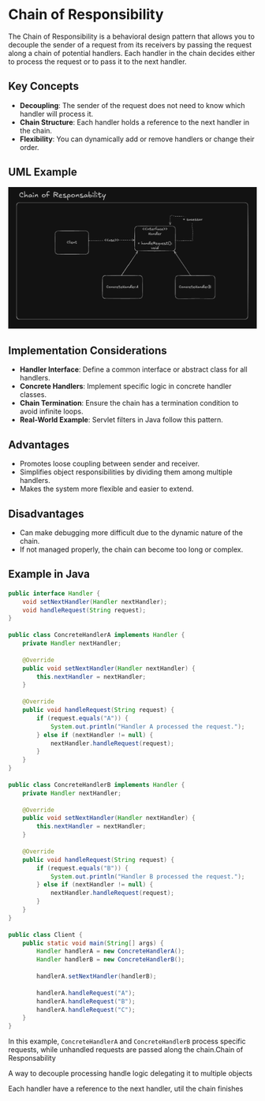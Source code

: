 # Chain of Responsibility

The Chain of Responsibility is a behavioral design pattern that allows you to decouple the sender of a request from its receivers by passing the request along a chain of potential handlers. Each handler in the chain decides either to process the request or to pass it to the next handler.

## Key Concepts

- **Decoupling**: The sender of the request does not need to know which handler will process it.
- **Chain Structure**: Each handler holds a reference to the next handler in the chain.
- **Flexibility**: You can dynamically add or remove handlers or change their order.

## UML Example

![Chain of Responsibility UML Example](chain_of_responsability_uml_example.png)

## Implementation Considerations

- **Handler Interface**: Define a common interface or abstract class for all handlers.
- **Concrete Handlers**: Implement specific logic in concrete handler classes.
- **Chain Termination**: Ensure the chain has a termination condition to avoid infinite loops.
- **Real-World Example**: Servlet filters in Java follow this pattern.

## Advantages

- Promotes loose coupling between sender and receiver.
- Simplifies object responsibilities by dividing them among multiple handlers.
- Makes the system more flexible and easier to extend.

## Disadvantages

- Can make debugging more difficult due to the dynamic nature of the chain.
- If not managed properly, the chain can become too long or complex.

## Example in Java

```java
public interface Handler {
    void setNextHandler(Handler nextHandler);
    void handleRequest(String request);
}

public class ConcreteHandlerA implements Handler {
    private Handler nextHandler;

    @Override
    public void setNextHandler(Handler nextHandler) {
        this.nextHandler = nextHandler;
    }

    @Override
    public void handleRequest(String request) {
        if (request.equals("A")) {
            System.out.println("Handler A processed the request.");
        } else if (nextHandler != null) {
            nextHandler.handleRequest(request);
        }
    }
}

public class ConcreteHandlerB implements Handler {
    private Handler nextHandler;

    @Override
    public void setNextHandler(Handler nextHandler) {
        this.nextHandler = nextHandler;
    }

    @Override
    public void handleRequest(String request) {
        if (request.equals("B")) {
            System.out.println("Handler B processed the request.");
        } else if (nextHandler != null) {
            nextHandler.handleRequest(request);
        }
    }
}

public class Client {
    public static void main(String[] args) {
        Handler handlerA = new ConcreteHandlerA();
        Handler handlerB = new ConcreteHandlerB();

        handlerA.setNextHandler(handlerB);

        handlerA.handleRequest("A");
        handlerA.handleRequest("B");
        handlerA.handleRequest("C");
    }
}
```

In this example, `ConcreteHandlerA` and `ConcreteHandlerB` process specific requests, while unhandled requests are passed along the chain.Chain of Responsability

A way to decouple processing handle logic delegating it to multiple objects

Each handler have a reference to the next handler, util the chain finishes